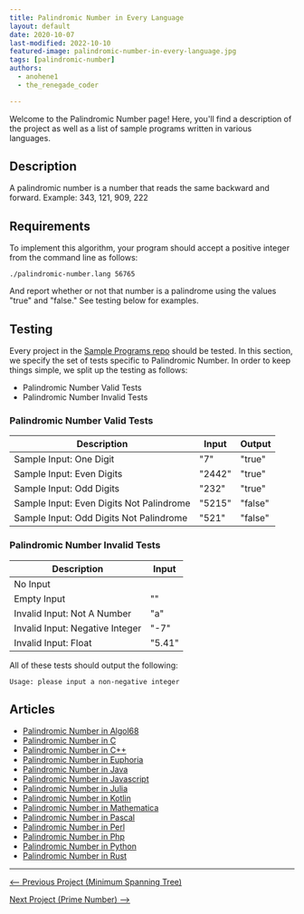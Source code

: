 ```yaml
---
title: Palindromic Number in Every Language
layout: default
date: 2020-10-07
last-modified: 2022-10-10
featured-image: palindromic-number-in-every-language.jpg
tags: [palindromic-number]
authors:
  - anohene1
  - the_renegade_coder

---
```


Welcome to the Palindromic Number page! Here, you'll find a description of the project as well as a list of sample programs written in various languages.

## Description

A palindromic number is a number that reads the same backward and forward.
Example: 343, 121, 909, 222


## Requirements

To implement this algorithm, your program should accept a positive integer
from the command line as follows:

```console
./palindromic-number.lang 56765
```

And report whether or not that number is a palindrome using the values
"true" and "false." See testing below for examples.


## Testing

Every project in the [Sample Programs repo](https://github.com/TheRenegadeCoder/sample-programs) should be tested.
In this section, we specify the set of tests specific to Palindromic Number.
In order to keep things simple, we split up the testing as follows:

- Palindromic Number Valid Tests
- Palindromic Number Invalid Tests

### Palindromic Number Valid Tests

| Description | Input | Output |
| ----------- | ----- | ------ |
| Sample Input: One Digit | "7" | "true" |
| Sample Input: Even Digits | "2442" | "true" |
| Sample Input: Odd Digits | "232" | "true" |
| Sample Input: Even Digits Not Palindrome | "5215" | "false" |
| Sample Input: Odd Digits Not Palindrome | "521" | "false" |

### Palindromic Number Invalid Tests

| Description | Input |
| ----------- | ----- |
| No Input |  |
| Empty Input | "" |
| Invalid Input: Not A Number | "a" |
| Invalid Input: Negative Integer | "-7" |
| Invalid Input: Float | "5.41" |

All of these tests should output the following:

```
Usage: please input a non-negative integer
```


## Articles

- [Palindromic Number in Algol68](https://sampleprograms.io/projects/palindromic-number/algol68)
- [Palindromic Number in C](https://sampleprograms.io/projects/palindromic-number/c)
- [Palindromic Number in C++](https://sampleprograms.io/projects/palindromic-number/c-plus-plus)
- [Palindromic Number in Euphoria](https://sampleprograms.io/projects/palindromic-number/euphoria)
- [Palindromic Number in Java](https://sampleprograms.io/projects/palindromic-number/java)
- [Palindromic Number in Javascript](https://sampleprograms.io/projects/palindromic-number/javascript)
- [Palindromic Number in Julia](https://sampleprograms.io/projects/palindromic-number/julia)
- [Palindromic Number in Kotlin](https://sampleprograms.io/projects/palindromic-number/kotlin)
- [Palindromic Number in Mathematica](https://sampleprograms.io/projects/palindromic-number/mathematica)
- [Palindromic Number in Pascal](https://sampleprograms.io/projects/palindromic-number/pascal)
- [Palindromic Number in Perl](https://sampleprograms.io/projects/palindromic-number/perl)
- [Palindromic Number in Php](https://sampleprograms.io/projects/palindromic-number/php)
- [Palindromic Number in Python](https://sampleprograms.io/projects/palindromic-number/python)
- [Palindromic Number in Rust](https://sampleprograms.io/projects/palindromic-number/rust)

***

<nav class="project-nav">

<div id="prev" markdown="1">

[<-- Previous Project (Minimum Spanning Tree)](https://sampleprograms.io/projects/minimum-spanning-tree)

</div>

<div id="next" markdown="1">

[Next Project (Prime Number) -->](https://sampleprograms.io/projects/prime-number)

</div>

</nav>